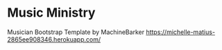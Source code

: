 # Music Ministry
Musician Bootstrap Template by MachineBarker
https://michelle-matius-2865ee908346.herokuapp.com/
